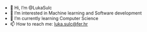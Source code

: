 - 👋 Hi, I’m @LukaSulc
- 👀 I’m interested in Machine learning and Software development
- 🌱 I’m currently learning Computer Science
- 📫 How to reach me: luka.sulc@fer.hr

<!---
LukaSulc/LukaSulc is a ✨ special ✨ repository because its `README.md` (this file) appears on your GitHub profile.
You can click the Preview link to take a look at your changes.
--->
